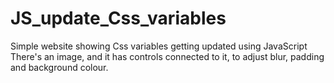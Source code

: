 # JS_update_Css_variables
Simple website showing Css variables getting updated using JavaScript 
There's an image, and it has controls connected to it, to adjust blur, padding and background colour.
